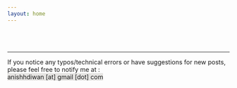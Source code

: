 ```yaml
---
layout: home
---
```


<div style="margin-top: 4rem;">
<hr data-content="errata">
If you notice any typos/technical errors or have suggestions for new posts, please feel free to notify me at : 
<br>
<span style="background-color: #E5E4E2">anishhdiwan [at] gmail [dot] com</span>